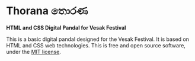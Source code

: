 # Thorana තොරණ

**HTML and CSS Digital Pandal for Vesak Festival**

This is a basic digital pandal designed for the Vesak Festival. It is based on HTML and CSS web technologies. This is free and open source software, under the [MIT license](LICENSE).
